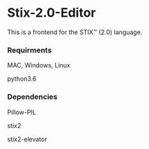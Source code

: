 # Stix-2.0-Editor
This is a frontend for the STIX™ (2.0) language.

### Requirments
MAC, Windows, Linux

python3.6

### Dependencies
Pillow-PIL

stix2

stix2-elevator


